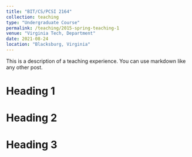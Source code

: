 ```yaml
---
title: "BIT/CS/PCSI 2164"
collection: teaching
type: "Undergraduate Course"
permalink: /teaching/2015-spring-teaching-1
venue: "Virginia Tech, Department"
date: 2021-08-24
location: "Blacksburg, Virginia"
---
```


This is a description of a teaching experience. You can use markdown like any other post.

Heading 1
======

Heading 2
======

Heading 3
======
